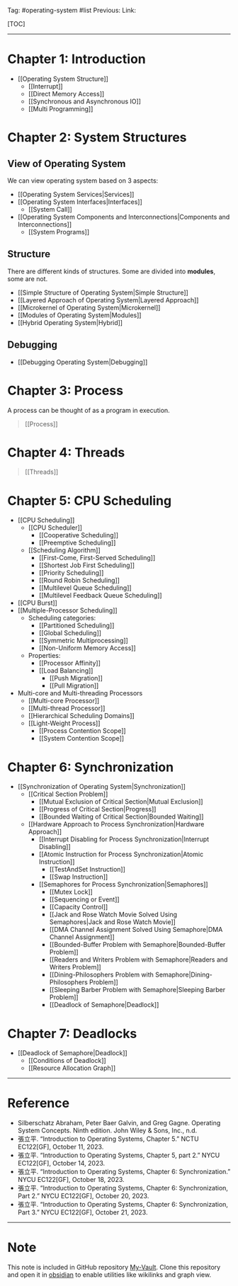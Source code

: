 Tag: #operating-system #list 
Previous: 
Link: 

[TOC]

---

# Chapter 1: Introduction

- [[Operating System Structure]]
	- [[Interrupt]]
	- [[Direct Memory Access]]
	- [[Synchronous and Asynchronous IO]]
	- [[Multi Programming]]

# Chapter 2: System Structures

## View of Operating System

We can view operating system based on 3 aspects:

- [[Operating System Services|Services]]
- [[Operating System Interfaces|Interfaces]]
	- [[System Call]]
- [[Operating System Components and Interconnections|Components and Interconnections]]
	- [[System Programs]]

## Structure

There are different kinds of structures. Some are divided into **modules**, some are not.

- [[Simple Structure of Operating System|Simple Structure]]
- [[Layered Approach of Operating System|Layered Approach]]
- [[Microkernel of Operating System|Microkernel]]
- [[Modules of Operating System|Modules]]
- [[Hybrid Operating System|Hybrid]]

## Debugging

- [[Debugging Operating System|Debugging]]

# Chapter 3: Process

A process can be thought of as a program in execution.

> [[Process]]

# Chapter 4: Threads

> [[Threads]]

# Chapter 5: CPU Scheduling

- [[CPU Scheduling]]
	- [[CPU Scheduler]]
		- [[Cooperative Scheduling]]
		- [[Preemptive Scheduling]]
	- [[Scheduling Algorithm]]
		- [[First-Come, First-Served Scheduling]]
		- [[Shortest Job First Scheduling]]
		- [[Priority Scheduling]]
		- [[Round Robin Scheduling]]
		- [[Multilevel Queue Scheduling]]
		- [[Multilevel Feedback Queue Scheduling]]
- [[CPU Burst]]
- [[Multiple-Processor Scheduling]]
	- Scheduling categories:
		- [[Partitioned Scheduling]]
		- [[Global Scheduling]]
		- [[Symmetric Multiprocessing]]
		- [[Non-Uniform Memory Access]]
	- Properties:
		- [[Processor Affinity]]
		- [[Load Balancing]]
			- [[Push Migration]]
			- [[Pull Migration]]
- Multi-core and Multi-threading Processors
	- [[Multi-core Processor]]
	- [[Multi-thread Processor]]
	- [[Hierarchical Scheduling Domains]]
	- [[Light-Weight Process]]
		- [[Process Contention Scope]]
		- [[System Contention Scope]]

# Chapter 6: Synchronization

- [[Synchronization of Operating System|Synchronization]]
	- [[Critical Section Problem]]
		- [[Mutual Exclusion of Critical Section|Mutual Exclusion]]
		- [[Progress of Critical Section|Progress]]
		- [[Bounded Waiting of Critical Section|Bounded Waiting]]
	- [[Hardware Approach to Process Synchronization|Hardware Approach]]
		- [[Interrupt Disabling for Process Synchronization|Interrupt Disabling]]
		- [[Atomic Instruction for Process Synchronization|Atomic Instruction]]
			- [[TestAndSet Instruction]]
			- [[Swap Instruction]]
		- [[Semaphores for Process Synchronization|Semaphores]]
			- [[Mutex Lock]]
			- [[Sequencing or Event]]
			- [[Capacity Control]]
			- [[Jack and Rose Watch Movie Solved Using Semaphores|Jack and Rose Watch Movie]]
			- [[DMA Channel Assignment Solved Using Semaphore|DMA Channel Assignment]]
			- [[Bounded-Buffer Problem with Semaphore|Bounded-Buffer Problem]]
			- [[Readers and Writers Problem with Semaphore|Readers and Writers Problem]]
			- [[Dining-Philosophers Problem with Semaphore|Dining-Philosophers Problem]]
			- [[Sleeping Barber Problem with Semaphore|Sleeping Barber Problem]]
			- [[Deadlock of Semaphore|Deadlock]]

# Chapter 7: Deadlocks

- [[Deadlock of Semaphore|Deadlock]]
	- [[Conditions of Deadlock]]
	- [[Resource Allocation Graph]]

---

# Reference

- Silberschatz Abraham, Peter Baer Galvin, and Greg Gagne. Operating System Concepts. Ninth edition. John Wiley & Sons, Inc., n.d.
- 張立平. “Introduction to Operating Systems, Chapter 5.” NCTU EC122[GF], October 11, 2023.
- 張立平. “Introduction to Operating Systems, Chapter 5, part 2.” NYCU EC122[GF], October 14, 2023.
- 張立平. “Introduction to Operating Systems, Chapter 6: Synchronization.” NYCU EC122[GF], October 18, 2023.
- 張立平. “Introduction to Operating Systems, Chapter 6: Synchronization, Part 2.” NYCU EC122[GF], October 20, 2023.
- 張立平. “Introduction to Operating Systems, Chapter 6: Synchronization, Part 3.” NYCU EC122[GF], October 21, 2023.

---

# Note

This note is included in GitHub repository [My-Vault](https://github.com/LittleD3092/My-Vault.git). Clone this repository and open it in [obsidian](https://obsidian.md/) to enable utilities like wikilinks and graph view.